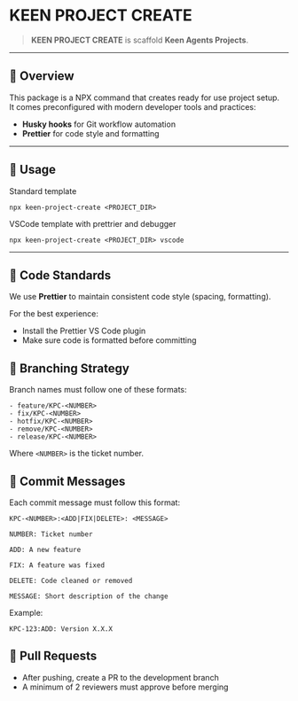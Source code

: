 # KEEN PROJECT CREATE

> **KEEN PROJECT CREATE** is scaffold **Keen Agents Projects**.  

---

## 🚀 Overview

This package is a NPX command that creates ready for use project setup.  
It comes preconfigured with modern developer tools and practices:

- **Husky hooks** for Git workflow automation
- **Prettier** for code style and formatting

---
## 🌿 Usage
Standard template
```
npx keen-project-create <PROJECT_DIR>
```

VSCode template with prettrier and debugger
```
npx keen-project-create <PROJECT_DIR> vscode
```

---

## 📝 Code Standards

We use **Prettier** to maintain consistent code style (spacing, formatting).

For the best experience:

- Install the Prettier VS Code plugin
- Make sure code is formatted before committing

## 🌿 Branching Strategy

Branch names must follow one of these formats:

```
- feature/KPC-<NUMBER>
- fix/KPC-<NUMBER>
- hotfix/KPC-<NUMBER>
- remove/KPC-<NUMBER>
- release/KPC-<NUMBER>
```

Where `<NUMBER>` is the ticket number.

## 📝 Commit Messages

Each commit message must follow this format:

```
KPC-<NUMBER>:<ADD|FIX|DELETE>: <MESSAGE>
```

```
NUMBER: Ticket number

ADD: A new feature

FIX: A feature was fixed

DELETE: Code cleaned or removed

MESSAGE: Short description of the change
```

Example:

```
KPC-123:ADD: Version X.X.X
```

## 🔀 Pull Requests

- After pushing, create a PR to the development branch
- A minimum of 2 reviewers must approve before merging

